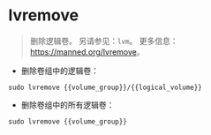 # lvremove

> 删除逻辑卷。
> 另请参见：`lvm`。
> 更多信息：<https://manned.org/lvremove>。

- 删除卷组中的逻辑卷：

`sudo lvremove {{volume_group}}/{{logical_volume}}`

- 删除卷组中的所有逻辑卷：

`sudo lvremove {{volume_group}}`